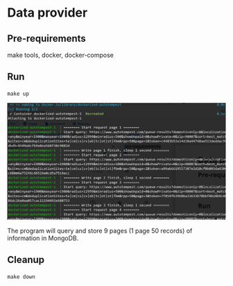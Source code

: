 # Data provider

## Pre-requirements

make tools, docker, docker-compose



## Run

```shell
make up
```



![image-20230424180422717](docs/image-20230424180422717.png)

The program will query and store 9 pages (1 page 50 records) of information in MongoDB.



## Cleanup

```shell
make down
```

